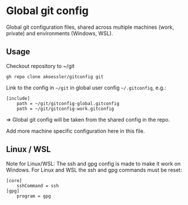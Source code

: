 # Global git config

Global git configuration files, shared across multiple machines (work, private) and environments (Windows, WSL).

## Usage

Checkout repository to ~/git

```
gh repo clone akoessler/gitconfig git
```

Link to the config in `~/git` in global user config `~/.gitconfig`, e.g.:

```
[include]
    path = ~/git/gitconfig-global.gitconfig
    path = ~/git/gitconfig-work.gitconfig
```

=> Global git config will be taken from the shared config in the repo.

Add more machine specific configuration here in this file.

## Linux / WSL

Note for Linux/WSL: The ssh and gpg config is made to make it work on Windows. For Linux and WSL the ssh and gpg commands must be reset:
```
[core]
    sshCommand = ssh
[gpg]
    program = gpg
```

